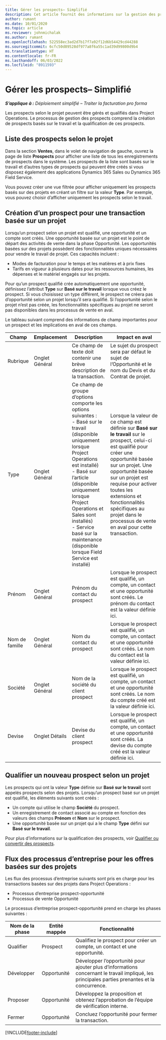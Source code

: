 ```yaml
---
title: Gérer les prospects– Simplifié
description: Cet article fournit des informations sur la gestion des prospects basés sur un projet (pro).
author: rumant
ms.date: 10/01/2020
ms.topic: article
ms.reviewer: johnmichalak
ms.author: rumant
ms.openlocfilehash: 522558ec3ad2d7b17f7a92f12d6b54429cd44288
ms.sourcegitcommit: 6cfc50d89528df977a8f6a55c1ad39d99800d9b4
ms.translationtype: HT
ms.contentlocale: fr-FR
ms.lasthandoff: 06/03/2022
ms.locfileid: "8911593"
---
```

# <a name="manage-leads---lite"></a>Gérer les prospects– Simplifié

_**S’applique à :** Déploiement simplifié – Traiter la facturation pro forma_

Les prospects selon le projet peuvent être gérés et qualifiés dans Project Operations. Le processus de gestion des prospects comprend la création de prospects basés sur le travail et la qualification de ces prospects. 

## <a name="list-of-project-sales-leads"></a>Liste des prospects selon le projet

Dans la section **Ventes**, dans le volet de navigation de gauche, ouvrez la page de liste **Prospects** pour afficher une liste de tous les enregistrements de prospects dans le système. Les prospects de la liste sont basés sur le travail et d’autres types de prospects qui peuvent être créés si vous disposez également des applications Dynamics 365 Sales ou Dynamics 365 Field Service.

Vous pouvez créer une vue filtrée pour afficher uniquement les prospects basés sur des projets en créant un filtre sur la valeur **Type**. Par exemple, vous pouvez choisir d’afficher uniquement les prospects selon le travail.

## <a name="creating-a-new-lead-for-a-project-based-deal"></a>Création d’un prospect pour une transaction basée sur un projet

Lorsqu’un prospect selon un projet est qualifié, une opportunité et un compte sont créés. Une opportunité basée sur un projet est le point de départ des activités de vente dans la phase Opportunité. Les opportunités basées sur des projets possèdent des fonctionnalités uniques nécessaires pour vendre le travail de projet. Ces capacités incluent :

- Modes de facturation pour le temps et les matières et à prix fixes
- Tarifs en vigueur à plusieurs dates pour les ressources humaines, les dépenses et le matériel engagés sur les projets.

Pour qu’un prospect qualifié crée automatiquement une opportunité, définissez l’attribut **Type** sur **Basé sur le travail** lorsque vous créez le prospect. Si vous choisissez un type différent, le prospect ne créera pas d’opportunité selon un projet lorsqu’il sera qualifié. Si l’opportunité selon le projet n’est pas créée, les fonctionnalités spécifiques au projet ne seront pas disponibles dans les processus de vente en aval.

Le tableau suivant comprend des informations de champ importantes pour un prospect et les implications en aval de ces champs.

| **Champ** | **Emplacement** | **Description** | **Impact en aval** |
| --- | --- | --- | --- |
| Rubrique | Onglet Général | Ce champ de texte doit contenir une brève description de la transaction. | Le sujet du prospect sera par défaut le sujet de l’Opportunité et le nom du Devis et du Contrat de projet. |
| Type | Onglet Général | Ce champ de groupe d’options comporte les options suivantes :</br>- Basé sur le travail (disponible uniquement lorsque Project Operations est installé)</br>- Basé sur l’article (disponible uniquement lorsque Project Operations et Sales sont installés)</br>- Service basé sur la maintenance (disponible lorsque Field Service est installé) | Lorsque la valeur de ce champ est définie sur **Basé sur le travail** sur le prospect, celui-ci est qualifié pour créer une opportunité basée sur un projet. Une opportunité basée sur un projet est requise pour activer toutes les extensions et fonctionnalités spécifiques au projet dans le processus de vente en aval pour cette transaction. |
| Prénom | Onglet Général | Prénom du contact du prospect | Lorsque le prospect est qualifié, un compte, un contact et une opportunité sont créés. Le prénom du contact est la valeur définie ici. |
| Nom de famille | Onglet Général | Nom du contact du prospect | Lorsque le prospect est qualifié, un compte, un contact et une opportunité sont créés. Le nom du contact est la valeur définie ici. |
| Société | Onglet Général | Nom de la société du client prospect | Lorsque le prospect est qualifié, un compte, un contact et une opportunité sont créés. Le nom du compte créé est la valeur définie ici. |
| Devise | Onglet Détails | Devise du client prospect | Lorsque le prospect est qualifié, un compte, un contact et une opportunité sont créés. La devise du compte créé est la valeur définie ici. |

## <a name="qualify-a-new-project-based-lead"></a>Qualifier un nouveau prospect selon un projet

Les prospects qui ont la valeur **Type** définie sur **Basé sur le travail** sont appelés prospects selon des projets. Lorsqu’un prospect basé sur un projet est qualifié, les éléments suivants sont créés :

- Un compte qui utilise le champ **Société** du prospect.
- Un enregistrement de contact associé au compte en fonction des valeurs des champs **Prénom** et **Nom** sur le prospect.
- Une opportunité basée sur un projet qui a le champ **Type** défini sur **Basé sur le travail**.

Pour plus d’informations sur la qualification des prospects, voir [Qualifier ou convertir des prospects](/dynamics365/sales-enterprise/qualify-lead-convert-opportunity-sales).

## <a name="business-process-flow-for-project-based-deals"></a>Flux des processus d’entreprise pour les offres basées sur des projets

Les flux des processus d’entreprise suivants sont pris en charge pour les transactions basées sur des projets dans Project Operations :

- Processus d’entreprise prospect-opportunité
- Processus de vente Opportunité

Le processus d’entreprise prospect-opportunité prend en charge les phases suivantes :

| Nom de la phase | Entité mappée | Fonctionnalité |
| --- | --- | --- |
| Qualifier | Prospect | Qualifiez le prospect pour créer un compte, un contact et une opportunité. |
| Développer | Opportunité | Développer l’opportunité pour ajouter plus d’informations concernant le travail impliqué, les principales parties prenantes et la concurrence. |
| Proposer | Opportunité | Développez la proposition et obtenez l’approbation de l’équipe de vérification interne. |
| Fermer | Opportunité | Concluez l’opportunité pour fermer la transaction. |


[!INCLUDE[footer-include](../../includes/footer-banner.md)]